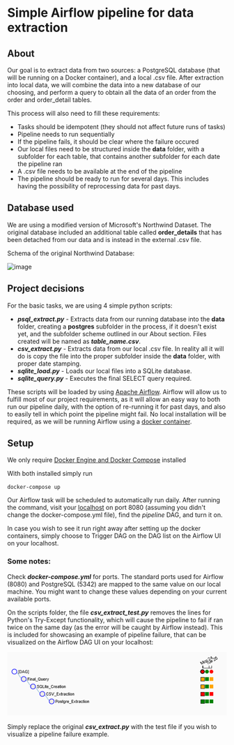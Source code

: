 # Simple Airflow pipeline for data extraction

## About

Our goal is to extract data from two sources: a PostgreSQL database (that will be running on a Docker container), and a local .csv file. After extraction into local data, we will combine the data into a new database of our choosing, and perform a query to obtain all the data of an order from the order and order_detail tables.


This process will also need to fill these requirements:
- Tasks should be idempotent (they should not affect future runs of tasks)
- Pipeline needs to run sequentially
- If the pipeline fails, it should be clear where the failure occured
- Our local files need to be structured inside the **data** folder, with a subfolder for each table, that contains another subfolder for each date the pipeline ran
- A .csv file needs to be available at the end of the pipeline
- The pipeline should be ready to run for several days. This includes having the possibility of reprocessing data for past days.

## Database used

We are using a modified version of Microsoft's Northwind Dataset.
The original database included an additional table called **order_details** that has been detached from our data and is instead in the external .csv file.

Schema of the original Northwind Database: 

![image](https://user-images.githubusercontent.com/49417424/105997621-9666b980-608a-11eb-86fd-db6b44ece02a.png)

## Project decisions

For the basic tasks, we are using 4 simple python scripts:
- ***psql_extract.py*** - Extracts data from our running database into the **data** folder, creating a **postgres** subfolder in the process, if it doesn't exist yet, and the subfolder scheme outlined in our About section. Files created will be named as ***table_name.csv***.
- ***csv_extract.py*** - Extracts data from our local .csv file. In reality all it will do is copy the file into the proper subfolder inside the **data** folder, with proper date stamping.
- ***sqlite_load.py*** - Loads our local files into a SQLite database.
- ***sqlite_query.py*** - Executes the final SELECT query required.

These scripts will be loaded by using [Apache Airflow](https://airflow.apache.org/). Airflow will allow us to fulfill most of our project requirements, as it will allow an easy way to both run our pipeline daily, with the option of re-running it for past days, and also to easily tell in which point the pipeline might fail. No local installation will be required, as we will be running Airflow using a [docker container](https://www.docker.com/).


## Setup

We only require [Docker Engine and Docker Compose](https://docs.docker.com/compose/install/) installed

With both installed simply run

```
docker-compose up
```
Our Airflow task will be scheduled to automatically run daily. After running the command, visit your [localhost](https://localhost:8080) on port 8080 (assuming you didn't change the docker-compose.yml file), find the *pipeline* DAG, and turn it on.

In case you wish to see it run right away after setting up the docker containers, simply choose to Trigger DAG on the DAG list on the Airflow UI on your localhost.

### Some notes:
Check ***docker-compose.yml*** for ports. The standard ports used for Airflow (8080) and PostgreSQL (5342) are mapped to the same value on our local machine. You might want to change these values depending on your current available ports.

On the scripts folder, the file ***csv_extract_test.py*** removes the lines for Python's Try-Except functionality, which will cause the pipeline to fail if ran twice on the same day (as the error will be caught by Airflow instead). This is included for showcasing an example of pipeline failure, that can be visualized on the Airflow DAG UI on your localhost:

 ![Alt text](image.png)

 Simply replace the original ***csv_extract.py*** with the test file if you wish to visualize a pipeline failure example.


